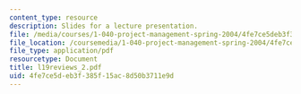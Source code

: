 ```yaml
---
content_type: resource
description: Slides for a lecture presentation.
file: /media/courses/1-040-project-management-spring-2004/4fe7ce5deb3f385f15ac8d50b3711e9d_l19reviews_2.pdf
file_location: /coursemedia/1-040-project-management-spring-2004/4fe7ce5deb3f385f15ac8d50b3711e9d_l19reviews_2.pdf
file_type: application/pdf
resourcetype: Document
title: l19reviews_2.pdf
uid: 4fe7ce5d-eb3f-385f-15ac-8d50b3711e9d
---
```


